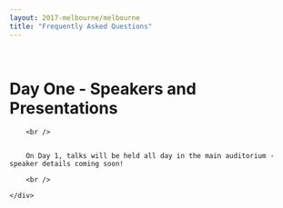 ```yaml
---
layout: 2017-melbourne/melbourne
title: "Frequently Asked Questions"
---
```


<style type="text/css">
  .container img {
    max-height: 300px;
  }
  h3.no-top-space {
    margin-top: 0;
  }
  .agenda td {
    vertical-align: top;
  }
</style>

<div class="sep talk melbourne" data-stellar-background-ratio="0.5" style="background-position: 50% -91.5px;"></div>

<br />

<div class="container">
  <div class="row">
    <div class="col-lg-10 col-lg-offset-1">
        <h1 class="text-center">Day One - Speakers and Presentations</h1>

        <br />


        On Day 1, talks will be held all day in the main auditorium - speaker details coming soon!

<!--
        <table class="agenda">
          {% for t in site.data.2017-melbourne.speakers.times %}
            {% unless t.hide %}
              <tr>
                <td>{{t.time}}</td>
                <td>{{t.name}} {% unless t.committee or t.break or (t.bio and t.img) %} * {% endunless %}</td>
                <td>
                  <a href="#{{t.id}}">{{t.title}}</a>
                  {% if t.video %}<a href="{{ t.video }}">(Video)</a>{% endif %}
                  {% if t.slides %}<a href="{{ t.slides }}">(Slides)</a>{% endif %}
                  </td>
              </tr>
            {% endunless %}
          {% endfor %}
        </table>
-->

        <br />

    </div>
  </div>
</div>

<!-- 

{% for t in site.data.2017-melbourne.speakers.times %}
{% unless t.hide %}

  <div class="container cfpsection" id="{{t.id}}">
    <div class="row">
      <div class="col-lg-4 col-md-4 col-sm-4 name">
        <h2> {{t.time}} {% unless t.break %} - {{ t.name }} {% endunless %} </h2>
        {% if t.img %} <img src="{{t.img}}" /> {% endif %}
      </div>
      <div class="col-lg-8 col-md-8 col-sm-8 name-desc">
        <div class="col-lg-10 col-md-10 col-sm-10">
          <h3 class="no-top-space"> {{t.title}} </h3>
          <div class="abstract">
            {{ t.details }}
          </div>
          {% if t.video %}
            <div class="links">
              <a href="{{ t.video }}">(Video)</a>
              {% if t.slides %}<a href="{{ t.slides }}">(Slides)</a>{% endif %}
            </div>
          {% endif %}
          {% if t.bio %}
            <div class="bio">
              <h3> About {{t.name}} </h3>
              {{ t.bio }}
            </div>
          {% endif %}
        </div>
      </div>
    </div>
  </div>

{% endunless %}
{% endfor %}

-->
